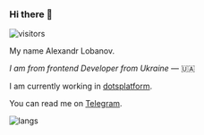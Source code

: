 ### Hi there 👋

![visitors](https://visitor-badge.glitch.me/badge?page_id=sashayello.sashayello)

My name Alexandr Lobanov.

_I am from frontend Developer from Ukraine_ — 🇺🇦

I am currently working in [dotsplatform](https://dotsplatform.com). 

You can read me on [Telegram](https://t.me/sashkayello).

[comment]: <> (![stats]&#40;https://github-readme-stats.vercel.app/api?username=sashayello&show_icons=true&hide_border=true&&count_private=true&include_all_commits=true&#41;)
![langs](https://github-readme-stats.vercel.app/api/top-langs/?username=sashayello&exclude_repo=KNN-Image-Classification&show_icons=true&hide_border=true&layout=compact&langs_count=8)
